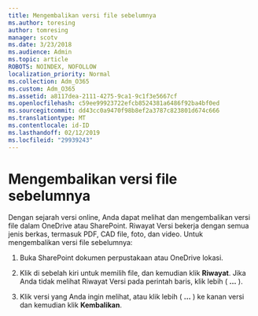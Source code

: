 ```yaml
---
title: Mengembalikan versi file sebelumnya
ms.author: toresing
author: tomresing
manager: scotv
ms.date: 3/23/2018
ms.audience: Admin
ms.topic: article
ROBOTS: NOINDEX, NOFOLLOW
localization_priority: Normal
ms.collection: Adm_O365
ms.custom: Adm_O365
ms.assetid: a8117dea-2111-4275-9ca1-9c1f3e5667cf
ms.openlocfilehash: c59ee99923722efcb8524381a6486f92ba4bf0ed
ms.sourcegitcommit: dd43cc0a9470f98b8ef2a3787c823801d674c666
ms.translationtype: MT
ms.contentlocale: id-ID
ms.lasthandoff: 02/12/2019
ms.locfileid: "29939243"
---
```

# <a name="restore-a-previous-file-version"></a>Mengembalikan versi file sebelumnya

Dengan sejarah versi online, Anda dapat melihat dan mengembalikan versi file dalam OneDrive atau SharePoint. Riwayat Versi bekerja dengan semua jenis berkas, termasuk PDF, CAD file, foto, dan video. Untuk mengembalikan versi file sebelumnya:
  
1. Buka SharePoint dokumen perpustakaan atau OneDrive lokasi.
    
2. Klik di sebelah kiri untuk memilih file, dan kemudian klik **Riwayat**. Jika Anda tidak melihat Riwayat Versi pada perintah baris, klik lebih ( **...** ). 
    
3. Klik versi yang Anda ingin melihat, atau klik lebih ( **...** ) ke kanan versi dan kemudian klik **Kembalikan**.
    

